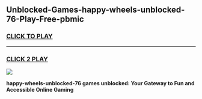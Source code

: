 
## Unblocked-Games-happy-wheels-unblocked-76-Play-Free-pbmic
<h3>
<a href="https://premium76.site?title=happy-wheels-unblocked-76&ref=20M">CLICK TO PLAY</a></h3>
<hr>

<h3>
<a href="https://premium76.site?title=happy-wheels-unblocked-76&ref=20M">CLICK 2 PLAY</a>
  
</h3>

<a href="https://premium76.site?title=happy-wheels-unblocked-76&ref=19M"><img src="https://clearcache.store/games.png"></a>


**happy-wheels-unblocked-76 games unblocked: Your Gateway to Fun and Accessible Online Gaming**
